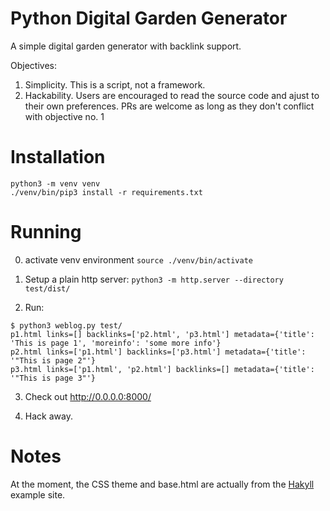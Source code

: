 # Python Digital Garden Generator

A simple digital garden generator with backlink support.

Objectives:

1. Simplicity.  This is a script, not a framework.
2. Hackability.  Users are encouraged to read the source code and ajust to their own preferences.  PRs are welcome as long as they don't conflict with objective no. 1

# Installation

```
python3 -m venv venv
./venv/bin/pip3 install -r requirements.txt
```

# Running

0. activate venv environment `source ./venv/bin/activate`

1. Setup a plain http server: `python3 -m http.server --directory test/dist/`

2. Run:
```
$ python3 weblog.py test/
p1.html links=[] backlinks=['p2.html', 'p3.html'] metadata={'title': 'This is page 1', 'moreinfo': 'some more info'}
p2.html links=['p1.html'] backlinks=['p3.html'] metadata={'title': '"This is page 2"'}
p3.html links=['p1.html', 'p2.html'] backlinks=[] metadata={'title': '"This is page 3"'}
```

3. Check out http://0.0.0.0:8000/

4. Hack away.


# Notes

At the moment, the CSS theme and base.html are actually from the [Hakyll](https://jaspervdj.be/hakyll/) example site.
